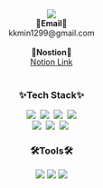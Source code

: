 <div align=center>
<img src="https://capsule-render.vercel.app/api?type=Waving&color=auto&height=200&section=header&text=KyungMIn%20Mun&fontSize=60&fontAlignY=40&fontAlign=70&desc=github&descSize=30&descAlign=90" />

  <div><b>📧Email📧</b></div> 
  <div>kkmin1299@gmail.com</div></br>
  
 <div> <b> 📓Nostion📓</b></div> 
  <div> <a href='https://www.notion.so/6e8a11b6d33e40958c056c02a4076f8f?pvs=4'>Notion Link</a></div> </br>

<h3>✨Tech Stack✨</h3>
<img src ="https://img.shields.io/badge/javascript-F7DF1E.svg?&style=flat-square&logo=kotlin&logoColor=white"/>&nbsp 
<img src="https://img.shields.io/badge/react-61DAFB?style=flat-square&logo=React&logoColor=white"/>&nbsp 
<img src="https://img.shields.io/badge/reactNative-61DAFB?style=flat-square&logo=React&logoColor=white"/>&nbsp 
<img src="https://img.shields.io/badge/Android-3DDC84?style=flat-square&logo=Android&logoColor=white"/>
</br>
<img src ="https://img.shields.io/badge/kotlin-7F52FF.svg?&style=flat-square&logo=kotlin&logoColor=white"/>&nbsp 
<img src ="https://img.shields.io/badge/html5-E34F26.svg?&style=flat-square&logo=html5&logoColor=white"/>&nbsp 
<img src ="https://img.shields.io/badge/css3-1572B6.svg?&style=flat-square&logo=css3&logoColor=white"/>&nbsp 

<h3>🛠Tools🛠</h3>
        <img src ="https://img.shields.io/badge/firebase-DD2C00.svg?&style=flat-square&logo=firebase&logoColor=white"/>
        <img src ="https://img.shields.io/badge/git-F05032.svg?&style=flat-square&logo=git&logoColor=white"/>
        <img src ="https://img.shields.io/badge/notion-000000.svg?&style=flat-square&logo=notion&logoColor=white"/>
<!-- <img src="https://github-readme-stats.vercel.app/api?username=Gamja3&show_icons=true&theme=transparent" /> -->
 </div>
